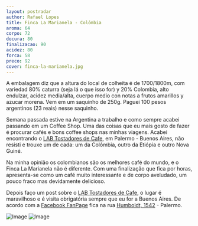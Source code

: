 ```yaml
---
layout: postradar
author: Rafael Lopes
title: Finca La Marianela - Colômbia
aroma: 64
corpo: 72
docura: 80
finalizacao: 90
acidez: 80
forca: 58
preco: 92
cover: finca-la-marianela.jpg
---
```


A embalagem diz que a altura do local de colheita é de 1700/1800m, com variedad 80% caturra (seja lá o que isso for) y 20% Colombia, alto endulzar, acidez media/alta, cuerpo medio con notas a frutos amarillos y azucar morena. Vem em um saquinho de 250g. Paguei 100 pesos argentinos (23 reais) nesse saquinho.

Semana passada estive na Argentina a trabalho e como sempre acabei passando em um Coffee Shop. Uma das coisas que eu mais gosto de fazer é procurar cafés e bons coffee shops nas minhas viagens. Acabei encontrando o [LAB Tostadores de Cafe], em Palermo - Buenos Aires, não resisti e trouxe um de cada: um da Colômbia, outro da Etiópia e outro Nova Guiné.

Na minha opinião os colombianos são os melhores café do mundo, e o Finca La Marianela não é diferente. Com uma finalização que fica por horas, apresenta-se como um café muito interessante e de corpo aveludado, um pouco fraco mas devidamente delicioso.

Depois faço um post sobre o [LAB Tostadores de Cafe], o lugar é maravilhoso e é visita obrigatória sempre que eu for a Buenos Aires. De acordo com a [Facebook FanPage] fica na rua [Humboldt, 1542] - Palermo.

![Image](/media/712/finca-la-marianela-1.jpg)
![Image](/media/712/finca-la-marianela-2.jpg)

[LAB Tostadores de Cafe]: http://www.labcafe.com.ar/
[Facebook FanPage]: https://www.facebook.com/labtostadores/
[Humboldt, 1542]: https://www.google.com.br/maps/place/LAB/@-34.586,-58.4389827,17z/data=!3m1!4b1!4m2!3m1!1s0x95bcb58c531f5e91:0x8ce623d9660c39ec?hl=en
